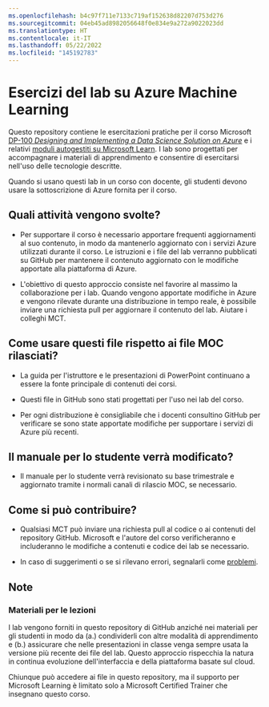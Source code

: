 ```yaml
---
ms.openlocfilehash: b4c97f711e7133c719af152638d82207d753d276
ms.sourcegitcommit: 04eb45ad8982056648f0e834e9a272a9022023dd
ms.translationtype: HT
ms.contentlocale: it-IT
ms.lasthandoff: 05/22/2022
ms.locfileid: "145192783"
---
```

# <a name="azure-machine-learning-lab-exercises"></a>Esercizi del lab su Azure Machine Learning

Questo repository contiene le esercitazioni pratiche per il corso Microsoft [DP-100 *Designing and Implementing a Data Science Solution on Azure*](https://docs.microsoft.com/learn/certifications/courses/dp-100t01) e i relativi [moduli autogestiti su Microsoft Learn](https://docs.microsoft.com/learn/paths/build-ai-solutions-with-azure-ml-service/). I lab sono progettati per accompagnare i materiali di apprendimento e consentire di esercitarsi nell'uso delle tecnologie descritte.

Quando si usano questi lab in un corso con docente, gli studenti devono usare la sottoscrizione di Azure fornita per il corso.

## <a name="what-are-we-doing"></a>Quali attività vengono svolte?

- Per supportare il corso è necessario apportare frequenti aggiornamenti al suo contenuto, in modo da mantenerlo aggiornato con i servizi Azure utilizzati durante il corso.  Le istruzioni e i file del lab verranno pubblicati su GitHub per mantenere il contenuto aggiornato con le modifiche apportate alla piattaforma di Azure.

- L'obiettivo di questo approccio consiste nel favorire al massimo la collaborazione per i lab. Quando vengono apportate modifiche in Azure e vengono rilevate durante una distribuzione in tempo reale, è possibile inviare una richiesta pull per aggiornare il contenuto del lab.  Aiutare i colleghi MCT.

## <a name="how-should-i-use-these-files-relative-to-the-released-moc-files"></a>Come usare questi file rispetto ai file MOC rilasciati?

- La guida per l'istruttore e le presentazioni di PowerPoint continuano a essere la fonte principale di contenuti dei corsi.

- Questi file in GitHub sono stati progettati per l'uso nei lab del corso.

- Per ogni distribuzione è consigliabile che i docenti consultino GitHub per verificare se sono state apportate modifiche per supportare i servizi di Azure più recenti.

## <a name="what-about-changes-to-the-student-handbook"></a>Il manuale per lo studente verrà modificato?

- Il manuale per lo studente verrà revisionato su base trimestrale e aggiornato tramite i normali canali di rilascio MOC, se necessario.

## <a name="how-do-i-contribute"></a>Come si può contribuire?

- Qualsiasi MCT può inviare una richiesta pull al codice o ai contenuti del repository GitHub. Microsoft e l'autore del corso verificheranno e includeranno le modifiche a contenuti e codice dei lab se necessario.

- In caso di suggerimenti o se si rilevano errori, segnalarli come [problemi](https://github.com/MicrosoftLearning/mslearn-dp100/issues).

## <a name="notes"></a>Note

### <a name="classroom-materials"></a>Materiali per le lezioni

I lab vengono forniti in questo repository di GitHub anziché nei materiali per gli studenti in modo da (a.) condividerli con altre modalità di apprendimento e (b.) assicurare che nelle presentazioni in classe venga sempre usata la versione più recente dei file del lab. Questo approccio rispecchia la natura in continua evoluzione dell'interfaccia e della piattaforma basate sul cloud.

Chiunque può accedere ai file in questo repository, ma il supporto per Microsoft Learning è limitato solo a Microsoft Certified Trainer che insegnano questo corso.
